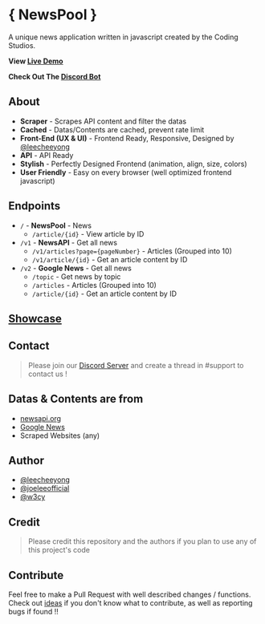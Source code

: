 # { NewsPool }
A unique news application written in javascript created by the Coding Studios.

**View [Live Demo](https://newspool.js.org)**

**Check Out The [Discord Bot](https://discord.com/api/oauth2/authorize?client_id=995632124499607586&scope=applications.commands)**

## About
- **Scraper** - Scrapes API content and filter the datas
- **Cached** - Datas/Contents are cached, prevent rate limit
- **Front-End (UX & UI)** - Frontend Ready, Responsive, Designed by [@leecheeyong](https://github.com/leecheeyong)
- **API** - API Ready
- **Stylish** - Perfectly Designed Frontend (animation, align, size, colors)
- **User Friendly** - Easy on every browser (well optimized frontend javascript)

## Endpoints
- `/` - **NewsPool** - News
  - `/article/{id}` - View article by ID
- `/v1` - **NewsAPI** - Get all news
  - `/v1/articles?page={pageNumber}` - Articles (Grouped into 10)
  - `/v1/article/{id}` - Get an article content by ID
- `/v2` - **Google News** - Get all news
  - `/topic` - Get news by topic
  - `/articles` - Articles (Grouped into 10)
  - `/article/{id}` - Get an article content by ID

## [Showcase](./showcase)

## Contact
> Please join our [Discord Server](https://discord.gg/Ty6nM6y3Ug) and create a thread in #support to contact us !

## Datas & Contents are from
- [newsapi.org](https://newsapi.org)
- [Google News](https://news.google.com)
- Scraped Websites (any)

## Author
- [@leecheeyong](https://github.com/leecheeyong)
- [@joeleeofficial](https://github.com/joeleeofficial)
- [@w3cy](https://github.com/w3cy)

## Credit
> Please credit this repository and the authors if you plan to use any of this project's code

## Contribute 
Feel free to make a Pull Request with well described changes / functions. Check out [ideas](./showcase/ideas.md) if you don't know what to contribute, as well as reporting bugs if found !!
